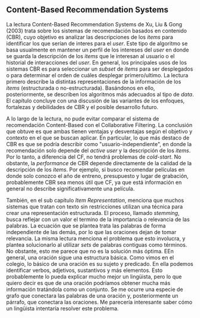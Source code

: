## Content-Based Recommendation Systems

La lectura Content-Based Recommendation Systems de Xu, Liu & Gong (2003) trata sobre los sistemas de recomendación basados ​​en contenido (CBR), cuyo objetivo es analizar las descripciones de los *items* para identificar los que serían de interes para el *user*. Este tipo de algoritmo se basa usualmente en mantener un perfil de los intereses del *user*  en donde se guarda la descripción de los *items* que le interesan al usuario o el historial de interacciones del *user*. En general, los principales usos de los sistemas CBR es para seleccionar un *subset* de *items* para ser desplegados o para determinar el orden de cuáles desplegar primero/ultimo. La lectura primero describe la distintas representaciones de la información de los *items* (estructurada o no-estructurada). Basándonos en ello, posteriormente, se describen los algoritmos más adecuados al tipo de *data*. El capítulo concluye con una discusión de las variantes de los enfoques, fortalezas y debilidades de CBR y el posible desarrollo futuro.


A lo largo de la lectura, no pude evitar comparar el sistema de recomendación Content-Based con el Collaborative Filtering. La conclusión que obtuve es que ambas tienen ventajas y desventajas según el objetivo y contexto en el que se buscan aplicar. En particular, lo que más destaco de CBR es que se podría describir como "usuario-independiente", en donde la recomendación solo depende del *active user* y la descripción de los *items*. Por lo tanto, a diferencia del CF, no tendrá problemas de *cold-start*. No obstante, la *performance* de CBR depende directamente de la calidad de la descripción de los *items*. Por ejemplo, si busco recomendar películas en donde solo conozco el año de entreno, presupuesto y lugar de grabación, probablemente CBR sea menos útil que CF, ya que está información en general no describe significativamente una película.



También, en el sub capítulo *Item Representation*, menciona que muchos sistemas que tratan con texto sin restricciones utilizan una técnica para crear una representación estructurada. El proceso, llamado *stemming*, busca reflejar con un valor el termino de la importancia o relevancia de las palabras. La ecuación que se plantea trata las palabras de forma independiente de las demás, por lo que las oraciones dejan de tomar relevancia. La misma lectura menciona el problema que esto involucra, y plantea solucionarlo al utilizar *sets* de palabras contiguas como términos. No obstante, esto me parece que no es la solución más óptima. EEn general, una oración sigue una estructura básica. Como vimos en el colegio, lo básico de una oración es su sujeto y predicado. En ella podemos identificar verbos, adjetivos, sustantivos y más elementos. Esto probablemente lo pueda explicar mucho mejor un lingüista, pero lo que quiero decir es que de una oración podríamos obtener mucha más información tratándola como un conjunto. Se me ocurre una especie de grafo que conectara las palabras de una oración y, posteriormente un párrafo, que conectara las oraciones. Me parecería interesante saber cómo un lingüista intentaría resolver este problema.
